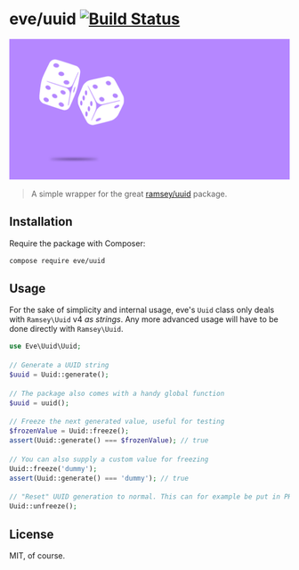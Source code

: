 # eve/uuid [![Build Status](https://travis-ci.org/Eveio/uuid.svg?branch=main)](https://travis-ci.org/Eveio/uuid)

![banner](./assets/banner.png)

> A simple wrapper for the great [ramsey/uuid](https://github.com/ramsey/uuid) package.

## Installation

Require the package with Composer:

```bash
compose require eve/uuid
```

## Usage

For the sake of simplicity and internal usage, eve's `Uuid` class only deals with `Ramsey\Uuid` v4 _as strings_. Any more advanced usage will have to be done directly with `Ramsey\Uuid`.

```php
use Eve\Uuid\Uuid;

// Generate a UUID string
$uuid = Uuid::generate();

// The package also comes with a handy global function
$uuid = uuid();

// Freeze the next generated value, useful for testing
$frozenValue = Uuid::freeze();
assert(Uuid::generate() === $frozenValue); // true

// You can also supply a custom value for freezing
Uuid::freeze('dummy');
assert(Uuid::generate() === 'dummy'); // true

// "Reset" UUID generation to normal. This can for example be put in PHPUnit's `tearDown` method. 
Uuid::unfreeze(); 
```

## License

MIT, of course.

